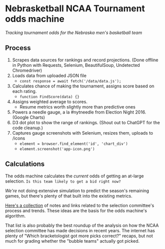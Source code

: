 # Nebrasketball NCAA Tournament odds machine
*Tracking tournament odds for the Nebraska men's basketball team*

## Process
1. Scrapes data sources for rankings and record projections. (Done offline in Python with Requests, Selenium, BeautifulSoup, Undetected Chromedriver)
2. Loads data from uploaded JSON file 
	- `const response = await fetch('/data/data.js');`
3. Calculates chance of making the tournament, assigns score based on each rating.
	- `function FindScore(data) {}`
4. Assigns weighted average to scores.
    - Resume metrics worth slightly more than predictive ones
5. Powers a needle gauge, a la #nytneedle from Election Night 2016. (Google Charts)
6. D3 dot plot to show the range of rankings. (Shout out to ChatGPT for the code cleanup.)
7. Captures gauge screenshots with Selenium, resizes them, uploads to /icons
	- `element = browser.find_element('id', 'chart_div')`
	- `element.screenshot('app-icon.png')`

## Calculations

The odds machine calculates the *current* odds of getting an at-large selection. `Is this team likely to get a bid right now?` 

*We're* not doing extensive simulation to predict the season's remaining games, but there's plenty of that built into the existing metrics.

[Here's a collection](bracket-notes.md) of notes and links related to the selection committee's process and trends. These ideas are the basis for the odds machine's algorithm. 

That list is also probably the best roundup of the analysis on how the NCAA selection committee has made decisions in recent years. The internet has plenty of "Which bracketologist got more picks correct?" recaps, but not much for grading whether the "bubble teams" actually got picked.